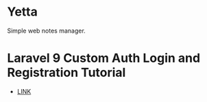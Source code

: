 # Yetta

Simple web notes manager.

# Laravel 9 Custom Auth Login and Registration Tutorial

* [LINK](https://www.positronx.io/laravel-custom-authentication-login-and-registration-tutorial/)